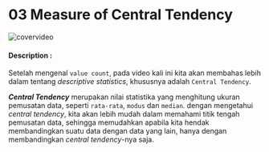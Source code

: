 # 03 Measure of Central Tendency

![covervideo](http://bit.ly/makeaicovervideo)

#### **Description :**
Setelah mengenal ```value count```, pada video kali ini kita akan membahas lebih dalam tentang *descriptive statistics*, khususnya adalah ```Central Tendency```.

***Central Tendency*** merupakan nilai statistika yang menghitung ukuran pemusatan data, seperti ```rata-rata```, ```modus``` dan ```median```. dengan mengetahui *central tendency*, kita akan lebih mudah dalam memahami titik tengah pemusatan data, sehingga memudahkan apabila kita hendak membandingkan suatu data dengan data yang lain, hanya dengan membandingkan *central tendency*-nya saja.